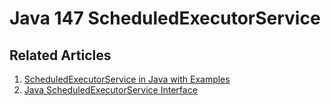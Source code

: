 # Java 147 ScheduledExecutorService

## Related Articles
1. [ScheduledExecutorService in Java with Examples](https://www.ruoxue.org/java-147-scheduledexecutorservice-in-java-with-examples/)
2. [Java ScheduledExecutorService Interface](https://www.ruoxue.org/java-147-java-scheduledexecutorservice-interface/)
